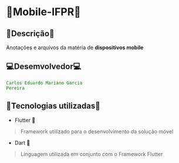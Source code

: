 # 🔷Mobile-IFPR🔷


## 📃Descrição📌

Anotações e arquivos da matéria de **dispositivos mobile** 

## 💻Desemvolvedor💻

<code style="color : green">Carlos Eduardo Mariano Garcia Pereira</code>

## 🔎Tecnologias utilizadas🔎

* Flutter 📱

> Framework utilizado para o desenvolvimento da solução móvel

* Dart 🌊

> Linguagem utilizada em conjunto com o Framework Flutter


